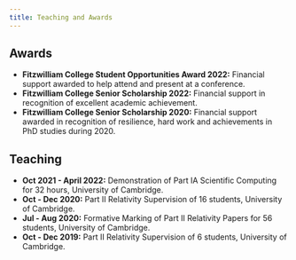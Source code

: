 ```yaml
---
title: Teaching and Awards
---
```


## Awards

- **Fitzwilliam College Student Opportunities Award 2022:** Financial support
awarded to help attend and present at a conference.
- **Fitzwilliam College Senior Scholarship 2022:** Financial support in
recognition of excellent academic achievement.
- **Fitzwilliam College Senior Scholarship 2020:** Financial support awarded in recognition of resilience, hard work and achievements in PhD
studies during 2020.

## Teaching

- **Oct 2021 - April 2022:** Demonstration of Part IA Scientific Computing for 32 hours, University of Cambridge.
- **Oct - Dec 2020:** Part II Relativity Supervision of 16 students, University of Cambridge.
- **Jul - Aug 2020:** Formative Marking of Part II Relativity Papers for 56 students, University of Cambridge.
- **Oct - Dec 2019:** Part II Relativity Supervision of 6 students, University of Cambridge.
